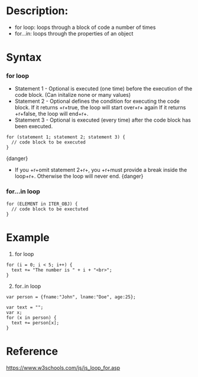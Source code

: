 # Description:
- for loop: loops through a block of code a number of times
- for...in: loops through the properties of an object

# Syntax
### for loop
- Statement 1 - Optional
  is executed (one time) before the execution of the code block. (Can initalize none or many values)
- Statement 2 - Optional
  defines the condition for executing the code block.
  If it returns +r+true, the loop will start over+r+ again
  If it returns +r+false, the loop will end+r+.
- Statement 3 - Optional
  is executed (every time) after the code block has been executed.
```
for (statement 1; statement 2; statement 3) {
  // code block to be executed
}
```

{danger}
- If you +r+omit statement 2+r+, you +r+must provide a break inside the loop+r+. Otherwise the loop will never end.
{danger}

### for...in loop
```
for (ELEMENT in ITER_OBJ) {
  // code block to be exectuted
}
```

# Example
1. for loop
```
for (i = 0; i < 5; i++) {
  text += "The number is " + i + "<br>";
}
```
2. for..in loop
```
var person = {fname:"John", lname:"Doe", age:25}; 

var text = "";
var x;
for (x in person) {
  text += person[x];
}
```

# Reference
https://www.w3schools.com/js/js_loop_for.asp